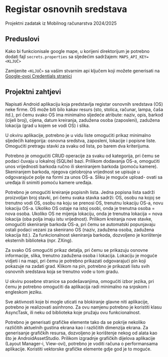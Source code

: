 
# Registar osnovnih sredstava

Projektni zadatak iz Mobilnog računarstva 2024/2025


## Preduslovi

Kako bi funkcionisale google mape, u korijeni direktorijum je potrebno dodati fajl `secrets.properties` sa sljedećim sadržajem:
`MAPS_API_KEY=<KLJUČ>`

Zamijenite `<KLJUČ>` sa vašim stvarnim api ključem koji možete generisati na [Google-ovoj Credentials stranici](https://console.cloud.google.com/apis/credentials)


## Projektni zahtjevi

Napisati Android aplikaciju koja predstavlja registar osnovnih sredstava (OS) neke
firme. OS može biti bilo kakav resurs (sto, stolica, računar, lampa, čaša itd.), pri čemu svako
OS ima minimalno sljedeće atribute: naziv, opis, barkod (cijeli broj), cijena, datum kreiranja,
zadužena osoba (zaposleni), zadužena lokacija (grad u kojem se vodi OS) i slika.


U okviru aplikacije, potrebno je u vidu liste omogućiti prikaz minimalno sljedećih
kategorija: osnovna sredstva, zaposleni, lokacije i popisne liste. Omogućiti pretragu stavki za
svaku od lista, po barem dva kriterijuma.


Potrebno je omogućiti CRUD operacije za svaku od kategorija, pri čemu se podaci
čuvaju u lokalnoj (SQLite) bazi. Prilikom dodavanja OS-a, omogućiti unos vrijednosti barkoda
ručno ili skeniranjem barkoda (pomoću kamere). Skeniranjem barkoda, njegova cjelobrojna
vrijednost se upisuje u odgovarajuće polje na formi za unos OS-a. Sliku je moguće upload-
ovati sa uređaja ili snimiti pomoću kamere uređaja.


Potrebno je omogućiti kreiranje popisnih lista. Jedna popisna lista sadrži proizvoljan
broj stavki, pri čemu svaka stavka sadrži: OS, osobu na kojoj se trenutno vodi OS, osobu na
koju se prenosi OS, trenutnu lokaciju OS-a, novu lokaciju OS-a. Ukoliko OS ostaje na istoj
osobi, onda je trenutna osoba = nova osoba. Ukoliko OS ne mijenja lokaciju, onda je
trenutna lokacija = nova lokacija (oba polja imaju istu vrijednost). Prilikom kreiranja nove
stavke, omogućiti skeniranje barkoda OS-a, pri čemu se automatski popunjavaju ostali
podaci vezani za skenirano OS (naziv, zadužena osoba, zadužena lokacija itd.). Za
funkcionalnost skeniranja barkoda, dozvoljeno je korištenje eksternih biblioteka (npr. ZXing).

Za svako OS omogućiti prikaz detalja, pri čemu se prikazuju osnovne informacije,
slika, trenutno zadužena osoba i lokacija. Lokaciju je moguće vidjeti i na mapi, pri čemu je
potrebno prikazati odgovarajući pin koji pokazuje na zadati grad. Klikom na pin, potrebno je
prikazati listu svih osnovnih sredstava koja se trenutno vode u tom gradu.

U okviru posebne stranice sa podešavanjima, omogućiti izbor jezika, pri čemu je
potrebno omogućiti da aplikacija radi minimalno na srpskom i engleskom jeziku.

Sve aktivnosti koje bi mogle uticati na blokiranje glavne niti aplikacije, potrebno je
realizovati asinhrono. Za ovu namjenu potrebno je koristiti klasu AsyncTask, ili neku od
biblioteka koje pružaju ovu funkcionalnost.

Potrebno je generisati grafičke elemente tako da se pokrije nekoliko različitih
aktuelnih gustina ekrana kao i različitih dimenzija ekrana. Za generisanje grafičkih resursa,
dozvoljeno je korištenje nekog od alata kao što je AndroidAssetStudio. Prilikom izgradnje
grafičkih dijelova aplikacije (Layout Manager-i, View-ovi), potrebno je voditi računa o
performansama aplikacije. Koristiti vektorske grafičke elemente gdje god je to moguće.
